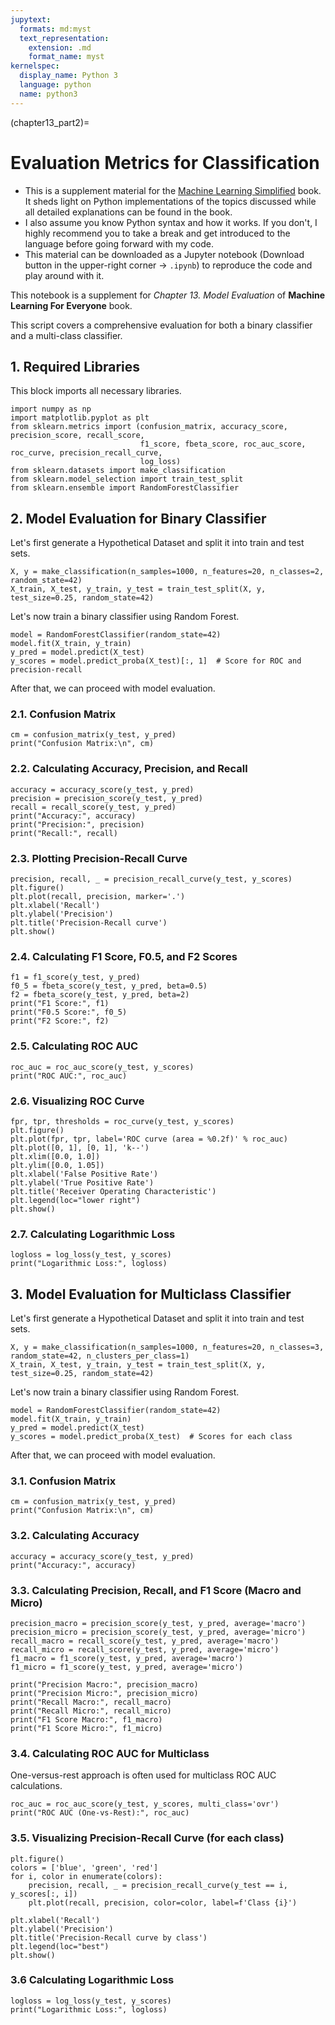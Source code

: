```yaml
---
jupytext:
  formats: md:myst
  text_representation:
    extension: .md
    format_name: myst
kernelspec:
  display_name: Python 3
  language: python
  name: python3
---
```


(chapter13_part2)=

# Evaluation Metrics for Classification

- This is a supplement material for the [Machine Learning Simplified](https://themlsbook.com) book. It sheds light on Python implementations of the topics discussed while all detailed explanations can be found in the book. 
- I also assume you know Python syntax and how it works. If you don't, I highly recommend you to take a break and get introduced to the language before going forward with my code. 
- This material can be downloaded as a Jupyter notebook (Download button in the upper-right corner -> `.ipynb`) to reproduce the code and play around with it.


This notebook is a supplement for *Chapter 13. Model Evaluation* of **Machine Learning For Everyone** book.

This script covers a comprehensive evaluation for both a binary classifier and a multi-class classifier.


## 1. Required Libraries

This block imports all necessary libraries. 


```{code-cell} ipython3
import numpy as np
import matplotlib.pyplot as plt
from sklearn.metrics import (confusion_matrix, accuracy_score, precision_score, recall_score,
                             f1_score, fbeta_score, roc_auc_score, roc_curve, precision_recall_curve,
                             log_loss)
from sklearn.datasets import make_classification
from sklearn.model_selection import train_test_split
from sklearn.ensemble import RandomForestClassifier
```

## 2. Model Evaluation for Binary Classifier

Let's first generate a Hypothetical Dataset and split it into train and test sets.


```{code-cell} ipython3
X, y = make_classification(n_samples=1000, n_features=20, n_classes=2, random_state=42)
X_train, X_test, y_train, y_test = train_test_split(X, y, test_size=0.25, random_state=42)

```

Let's now train a binary classifier using Random Forest.


```{code-cell} ipython3
model = RandomForestClassifier(random_state=42)
model.fit(X_train, y_train)
y_pred = model.predict(X_test)
y_scores = model.predict_proba(X_test)[:, 1]  # Score for ROC and precision-recall
```

After that, we can proceed with model evaluation.

### 2.1. Confusion Matrix


```{code-cell} ipython3
cm = confusion_matrix(y_test, y_pred)
print("Confusion Matrix:\n", cm)
```

### 2.2. Calculating Accuracy, Precision, and Recall


```{code-cell} ipython3
accuracy = accuracy_score(y_test, y_pred)
precision = precision_score(y_test, y_pred)
recall = recall_score(y_test, y_pred)
print("Accuracy:", accuracy)
print("Precision:", precision)
print("Recall:", recall)
```

### 2.3. Plotting Precision-Recall Curve


```{code-cell} ipython3
precision, recall, _ = precision_recall_curve(y_test, y_scores)
plt.figure()
plt.plot(recall, precision, marker='.')
plt.xlabel('Recall')
plt.ylabel('Precision')
plt.title('Precision-Recall curve')
plt.show()
```

### 2.4. Calculating F1 Score, F0.5, and F2 Scores


```{code-cell} ipython3
f1 = f1_score(y_test, y_pred)
f0_5 = fbeta_score(y_test, y_pred, beta=0.5)
f2 = fbeta_score(y_test, y_pred, beta=2)
print("F1 Score:", f1)
print("F0.5 Score:", f0_5)
print("F2 Score:", f2)
```

### 2.5. Calculating ROC AUC


```{code-cell} ipython3
roc_auc = roc_auc_score(y_test, y_scores)
print("ROC AUC:", roc_auc)
```

### 2.6. Visualizing ROC Curve


```{code-cell} ipython3
fpr, tpr, thresholds = roc_curve(y_test, y_scores)
plt.figure()
plt.plot(fpr, tpr, label='ROC curve (area = %0.2f)' % roc_auc)
plt.plot([0, 1], [0, 1], 'k--')
plt.xlim([0.0, 1.0])
plt.ylim([0.0, 1.05])
plt.xlabel('False Positive Rate')
plt.ylabel('True Positive Rate')
plt.title('Receiver Operating Characteristic')
plt.legend(loc="lower right")
plt.show()
```

### 2.7. Calculating Logarithmic Loss


```{code-cell} ipython3
logloss = log_loss(y_test, y_scores)
print("Logarithmic Loss:", logloss)
```

## 3. Model Evaluation for Multiclass Classifier

Let's first generate a Hypothetical Dataset and split it into train and test sets.


```{code-cell} ipython3
X, y = make_classification(n_samples=1000, n_features=20, n_classes=3, random_state=42, n_clusters_per_class=1)
X_train, X_test, y_train, y_test = train_test_split(X, y, test_size=0.25, random_state=42)
```

Let's now train a binary classifier using Random Forest.


```{code-cell} ipython3
model = RandomForestClassifier(random_state=42)
model.fit(X_train, y_train)
y_pred = model.predict(X_test)
y_scores = model.predict_proba(X_test)  # Scores for each class
```

After that, we can proceed with model evaluation.

### 3.1. Confusion Matrix


```{code-cell} ipython3
cm = confusion_matrix(y_test, y_pred)
print("Confusion Matrix:\n", cm)
```

### 3.2. Calculating Accuracy


```{code-cell} ipython3
accuracy = accuracy_score(y_test, y_pred)
print("Accuracy:", accuracy)
```

### 3.3. Calculating Precision, Recall, and F1 Score (Macro and Micro)


```{code-cell} ipython3
precision_macro = precision_score(y_test, y_pred, average='macro')
precision_micro = precision_score(y_test, y_pred, average='micro')
recall_macro = recall_score(y_test, y_pred, average='macro')
recall_micro = recall_score(y_test, y_pred, average='micro')
f1_macro = f1_score(y_test, y_pred, average='macro')
f1_micro = f1_score(y_test, y_pred, average='micro')

print("Precision Macro:", precision_macro)
print("Precision Micro:", precision_micro)
print("Recall Macro:", recall_macro)
print("Recall Micro:", recall_micro)
print("F1 Score Macro:", f1_macro)
print("F1 Score Micro:", f1_micro)
```

### 3.4. Calculating ROC AUC for Multiclass

One-versus-rest approach is often used for multiclass ROC AUC calculations.


```{code-cell} ipython3
roc_auc = roc_auc_score(y_test, y_scores, multi_class='ovr')
print("ROC AUC (One-vs-Rest):", roc_auc)
```

### 3.5. Visualizing Precision-Recall Curve (for each class)


```{code-cell} ipython3
plt.figure()
colors = ['blue', 'green', 'red']
for i, color in enumerate(colors):
    precision, recall, _ = precision_recall_curve(y_test == i, y_scores[:, i])
    plt.plot(recall, precision, color=color, label=f'Class {i}')

plt.xlabel('Recall')
plt.ylabel('Precision')
plt.title('Precision-Recall curve by class')
plt.legend(loc="best")
plt.show()
```

### 3.6 Calculating Logarithmic Loss


```{code-cell} ipython3
logloss = log_loss(y_test, y_scores)
print("Logarithmic Loss:", logloss)
```
